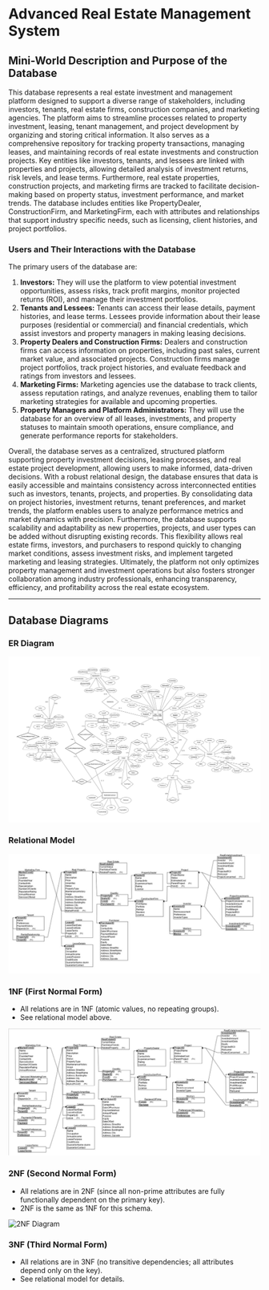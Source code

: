 # Advanced Real Estate Management System

## Mini-World Description and Purpose of the Database

This database represents a real estate investment and management platform designed to support a 
diverse range of stakeholders, including investors, tenants, real estate firms, construction companies, 
and marketing agencies. The platform aims to streamline processes related to property investment, 
leasing, tenant management, and project development by organizing and storing critical information. It 
also serves as a comprehensive repository for tracking property transactions, managing leases, and 
maintaining records of real estate investments and construction projects. 
Key entities like investors, tenants, and lessees are linked with properties and projects, allowing detailed 
analysis of investment returns, risk levels, and lease terms. Furthermore, real estate properties, 
construction projects, and marketing firms are tracked to facilitate decision-making based on property 
status, investment performance, and market trends. The database includes entities like PropertyDealer, 
ConstructionFirm, and MarketingFirm, each with attributes and relationships that support industry
specific needs, such as licensing, client histories, and project portfolios. 

### Users and Their Interactions with the Database
The primary users of the database are:
1. **Investors:** They will use the platform to view potential investment opportunities, assess risks, track 
profit margins, monitor projected returns (ROI), and manage their investment portfolios.
2. **Tenants and Lessees:** Tenants can access their lease details, payment histories, and lease terms. 
Lessees provide information about their lease purposes (residential or commercial) and financial 
credentials, which assist investors and property managers in making leasing decisions.
3. **Property Dealers and Construction Firms:** Dealers and construction firms can access 
information on properties, including past sales, current market value, and associated projects. 
Construction firms manage project portfolios, track project histories, and evaluate feedback and 
ratings from investors and lessees.
4. **Marketing Firms:** Marketing agencies use the database to track clients, assess reputation ratings, 
and analyze revenues, enabling them to tailor marketing strategies for available and upcoming 
properties.
5. **Property Managers and Platform Administrators:** They will use the database for an overview of 
all leases, investments, and property statuses to maintain smooth operations, ensure compliance, 
and generate performance reports for stakeholders.

Overall, the database serves as a centralized, structured platform supporting property investment 
decisions, leasing processes, and real estate project development, allowing users to make informed, 
data-driven decisions. With a robust relational design, the database ensures that data is easily accessible 
and maintains consistency across interconnected entities such as investors, tenants, projects, and 
properties. By consolidating data on project histories, investment returns, tenant preferences, and market 
trends, the platform enables users to analyze performance metrics and market dynamics with precision. 
Furthermore, the database supports scalability and adaptability as new properties, projects, and user 
types can be added without disrupting existing records. This flexibility allows real estate firms, investors, 
and purchasers to respond quickly to changing market conditions, assess investment risks, and 
implement targeted marketing and leasing strategies. Ultimately, the platform not only optimizes property 
management and investment operations but also fosters stronger collaboration among industry 
professionals, enhancing transparency, efficiency, and profitability across the real estate ecosystem.

---

## Database Diagrams

### ER Diagram

![ER Diagram](diagrams/er_diag.png)

### Relational Model

![Relational Model](diagrams/relational_model.png)

### 1NF (First Normal Form)

- All relations are in 1NF (atomic values, no repeating groups).
- See relational model above.

![1NF Diagram](diagrams/1nf.png)

### 2NF (Second Normal Form)

- All relations are in 2NF (since all non-prime attributes are fully functionally dependent on the primary key).
- 2NF is the same as 1NF for this schema.

![2NF Diagram](diagrams/2nf.png)

### 3NF (Third Normal Form)

- All relations are in 3NF (no transitive dependencies; all attributes depend only on the key).
- See relational model for details.